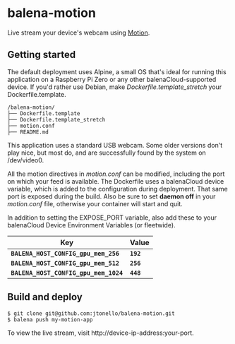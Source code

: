# balena-motion
Live stream your device's webcam using [Motion](https://motion-project.github.io/motion_config.html).

## Getting started
The default deployment uses Alpine, a small OS that's ideal for running this application on a Raspberry Pi Zero or any other balenaCloud-supported device. If you'd rather use Debian, make _Dockerfile.template_stretch_ your Dockerfile.template.

```
/balena-motion/
├── Dockerfile.template
├── Dockerfile.template_stretch
├── motion.conf
├── README.md
```
This application uses a standard USB webcam. Some older versions don't play nice, but most do, and are successfully found by the system on /dev/video0.

All the motion directives in _motion.conf_ can be modified, including the port on which your feed is available. The Dockerfile uses a balenaCloud device variable, which is added to the configuration during deployment. That same port is exposed during the build. Also be sure to set __daemon off__ in your _motion.conf_ file, otherwise your container will start and quit.

In addition to setting the EXPOSE_PORT variable, also add these to your balenaCloud Device Environment Variables (or fleetwide).

| __Key__                              | __Value__
|--------------------------------------|----------
|**`BALENA_HOST_CONFIG_gpu_mem_256`**  | **`192`**
|**`BALENA_HOST_CONFIG_gpu_mem_512`**  | **`256`**
|**`BALENA_HOST_CONFIG_gpu_mem_1024`** | **`448`**

## Build and deploy
```
$ git clone git@github.com:jtonello/balena-motion.git
$ balena push my-motion-app
```

To view the live stream, visit http://<nolink>device-ip-address:your-port.
